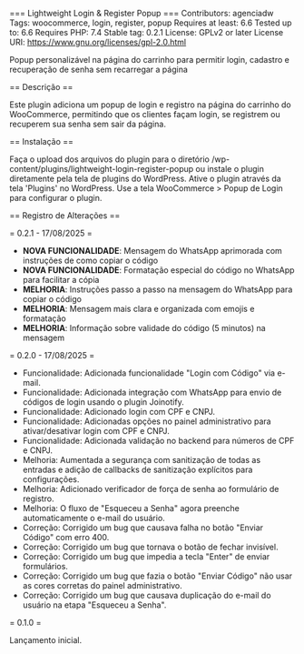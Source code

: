 === Lightweight Login & Register Popup ===
Contributors: agenciadw
Tags: woocommerce, login, register, popup
Requires at least: 6.6
Tested up to: 6.6
Requires PHP: 7.4
Stable tag: 0.2.1
License: GPLv2 or later
License URI: https://www.gnu.org/licenses/gpl-2.0.html

Popup personalizável na página do carrinho para permitir login, cadastro e recuperação de senha sem recarregar a página

== Descrição ==

Este plugin adiciona um popup de login e registro na página do carrinho do WooCommerce, permitindo que os clientes façam login, se registrem ou recuperem sua senha sem sair da página.

== Instalação ==

Faça o upload dos arquivos do plugin para o diretório /wp-content/plugins/lightweight-login-register-popup ou instale o plugin diretamente pela tela de plugins do WordPress.
Ative o plugin através da tela 'Plugins' no WordPress.
Use a tela WooCommerce > Popup de Login para configurar o plugin.

== Registro de Alterações ==

= 0.2.1 - 17/08/2025 =

- **NOVA FUNCIONALIDADE**: Mensagem do WhatsApp aprimorada com instruções de como copiar o código
- **NOVA FUNCIONALIDADE**: Formatação especial do código no WhatsApp para facilitar a cópia
- **MELHORIA**: Instruções passo a passo na mensagem do WhatsApp para copiar o código
- **MELHORIA**: Mensagem mais clara e organizada com emojis e formatação
- **MELHORIA**: Informação sobre validade do código (5 minutos) na mensagem

= 0.2.0 - 17/08/2025 =

- Funcionalidade: Adicionada funcionalidade "Login com Código" via e-mail.
- Funcionalidade: Adicionada integração com WhatsApp para envio de códigos de login usando o plugin Joinotify.
- Funcionalidade: Adicionado login com CPF e CNPJ.
- Funcionalidade: Adicionadas opções no painel administrativo para ativar/desativar login com CPF e CNPJ.
- Funcionalidade: Adicionada validação no backend para números de CPF e CNPJ.
- Melhoria: Aumentada a segurança com sanitização de todas as entradas e adição de callbacks de sanitização explícitos para configurações.
- Melhoria: Adicionado verificador de força de senha ao formulário de registro.
- Melhoria: O fluxo de "Esqueceu a Senha" agora preenche automaticamente o e-mail do usuário.
- Correção: Corrigido um bug que causava falha no botão "Enviar Código" com erro 400.
- Correção: Corrigido um bug que tornava o botão de fechar invisível.
- Correção: Corrigido um bug que impedia a tecla "Enter" de enviar formulários.
- Correção: Corrigido um bug que fazia o botão "Enviar Código" não usar as cores corretas do painel administrativo.
- Correção: Corrigido um bug que causava duplicação do e-mail do usuário na etapa "Esqueceu a Senha".

= 0.1.0 =

Lançamento inicial.
